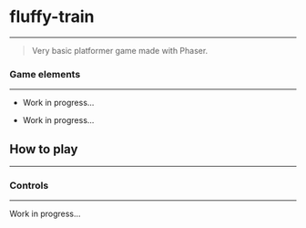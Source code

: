 # fluffy-train
---

> Very basic platformer game made with Phaser.

### Game elements
---

- Work in progress...

- Work in progress...

## How to play
---

### Controls
---

Work in progress...
